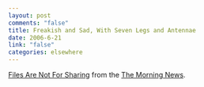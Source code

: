 ```yaml
--- 
layout: post
comments: "false"
title: Freakish and Sad, With Seven Legs and Antennae
date: 2006-6-21
link: "false"
categories: elsewhere
---
```

<a href="http://www.themorningnews.org/archives/spoofs_satire/files_are_not_for_sharing/index.html" title="Files Are Not For Sharing">Files Are Not For Sharing</a> from the <a href="http://www.themorningnews.org/" title="The Morning News">The Morning News</a>.
